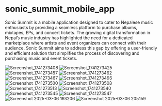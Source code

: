 # sonic_summit_mobile_app

Sonic Summit is a mobile application designed to cater to Nepalese music enthusiasts by
providing a seamless platform to purchase albums, mixtapes, EPs, and concert tickets. The growing
digital transformation in Nepal’s music industry has highlighted the need for a dedicated marketplace
where artists and event organizers can connect with their audience. Sonic Summit aims to address this gap
by offering a user-friendly and efficient solution that simplifies the process of discovering and purchasing
music and event tickets.


![Screenshot_1741273408](https://github.com/user-attachments/assets/71d0eedf-ced6-4f42-b085-261cbfadb9e6)
![Screenshot_1741273425](https://github.com/user-attachments/assets/99f755a2-3d5b-41af-b991-4911d797d372)
![Screenshot_1741273457](https://github.com/user-attachments/assets/f5aa1a90-3fd8-4561-be6f-720ecb892326)
![Screenshot_1741273462](https://github.com/user-attachments/assets/272cb535-8e6b-47f7-8ef8-c0c6e995d257)
![Screenshot_1741273467](https://github.com/user-attachments/assets/a1f32318-c0fc-4eee-9328-048349fa0bfe)
![Screenshot_1741273496](https://github.com/user-attachments/assets/6e03d0dd-28c6-4a0f-b093-cf9bfe301483)
![Screenshot_1741273500](https://github.com/user-attachments/assets/36bc40b0-377f-4e42-a4eb-4ce12acff252)
![Screenshot_1741273508](https://github.com/user-attachments/assets/3695274d-4d37-482a-8f73-bae2b742b0d8)
![Screenshot_1741273513](https://github.com/user-attachments/assets/bd917f12-4462-4633-b059-a0c210c9de17)
![Screenshot_1741273540](https://github.com/user-attachments/assets/87f51212-2043-47f5-84eb-57b555be14e0)
![Screenshot_1741273545](https://github.com/user-attachments/assets/d01bf4a9-a950-472a-96a0-0a52357d8478)
![Screenshot_1741273547](https://github.com/user-attachments/assets/4c4bf2dd-79af-4ea0-b61b-5772ea5e3dd2)
![Screenshot 2025-03-06 193206](https://github.com/user-attachments/assets/896da4ef-77be-4a8e-a389-74fac76c5062)
![Screenshot 2025-03-06 205159](https://github.com/user-attachments/assets/6302c82b-2404-46ec-b8fc-a8c85791eba4)
